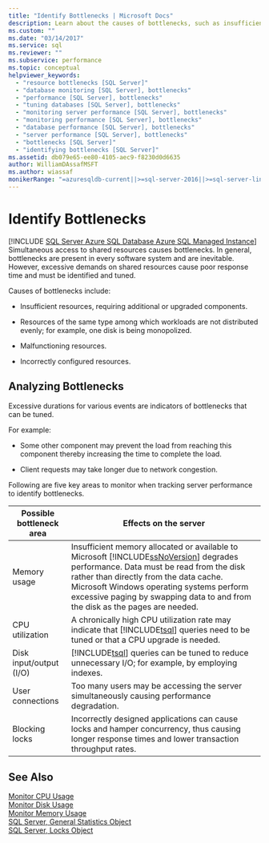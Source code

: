 ```yaml
---
title: "Identify Bottlenecks | Microsoft Docs"
description: Learn about the causes of bottlenecks, such as insufficient resources and malfunctioning/incorrectly configured resources in SQL Server.
ms.custom: ""
ms.date: "03/14/2017"
ms.service: sql
ms.reviewer: ""
ms.subservice: performance
ms.topic: conceptual
helpviewer_keywords: 
  - "resource bottlenecks [SQL Server]"
  - "database monitoring [SQL Server], bottlenecks"
  - "performance [SQL Server], bottlenecks"
  - "tuning databases [SQL Server], bottlenecks"
  - "monitoring server performance [SQL Server], bottlenecks"
  - "monitoring performance [SQL Server], bottlenecks"
  - "database performance [SQL Server], bottlenecks"
  - "server performance [SQL Server], bottlenecks"
  - "bottlenecks [SQL Server]"
  - "identifying bottlenecks [SQL Server]"
ms.assetid: db079e65-ee80-4105-aec9-f8230d0d6635
author: WilliamDAssafMSFT
ms.author: wiassaf
monikerRange: "=azuresqldb-current||>=sql-server-2016||>=sql-server-linux-2017||=azuresqldb-mi-current"
---
```

# Identify Bottlenecks
[!INCLUDE [SQL Server Azure SQL Database Azure SQL Managed Instance](../../includes/applies-to-version/sql-asdb-asdbmi.md)]
  Simultaneous access to shared resources causes bottlenecks. In general, bottlenecks are present in every software system and are inevitable. However, excessive demands on shared resources cause poor response time and must be identified and tuned.  
  
 Causes of bottlenecks include:  
  
-   Insufficient resources, requiring additional or upgraded components.  
  
-   Resources of the same type among which workloads are not distributed evenly; for example, one disk is being monopolized.  
  
-   Malfunctioning resources.  
  
-   Incorrectly configured resources.  
  
## Analyzing Bottlenecks  
 Excessive durations for various events are indicators of bottlenecks that can be tuned.  
  
 For example:  
  
-   Some other component may prevent the load from reaching this component thereby increasing the time to complete the load.  
  
-   Client requests may take longer due to network congestion.  
  
 Following are five key areas to monitor when tracking server performance to identify bottlenecks.  
  
|Possible bottleneck area|Effects on the server|  
|------------------------------|---------------------------|  
|Memory usage|Insufficient memory allocated or available to Microsoft [!INCLUDE[ssNoVersion](../../includes/ssnoversion-md.md)] degrades performance. Data must be read from the disk rather than directly from the data cache. Microsoft Windows operating systems perform excessive paging by swapping data to and from the disk as the pages are needed.|  
|CPU utilization|A chronically high CPU utilization rate may indicate that [!INCLUDE[tsql](../../includes/tsql-md.md)] queries need to be tuned or that a CPU upgrade is needed.|  
|Disk input/output (I/O)|[!INCLUDE[tsql](../../includes/tsql-md.md)] queries can be tuned to reduce unnecessary I/O; for example, by employing indexes.|  
|User connections|Too many users may be accessing the server simultaneously causing performance degradation.|  
|Blocking locks|Incorrectly designed applications can cause locks and hamper concurrency, thus causing longer response times and lower transaction throughput rates.|  
  
## See Also  
 [Monitor CPU Usage](../../relational-databases/performance-monitor/monitor-cpu-usage.md)   
 [Monitor Disk Usage](../../relational-databases/performance-monitor/monitor-disk-usage.md)   
 [Monitor Memory Usage](../../relational-databases/performance-monitor/monitor-memory-usage.md)   
 [SQL Server, General Statistics Object](../../relational-databases/performance-monitor/sql-server-general-statistics-object.md)   
 [SQL Server, Locks Object](../../relational-databases/performance-monitor/sql-server-locks-object.md)  
  
  
